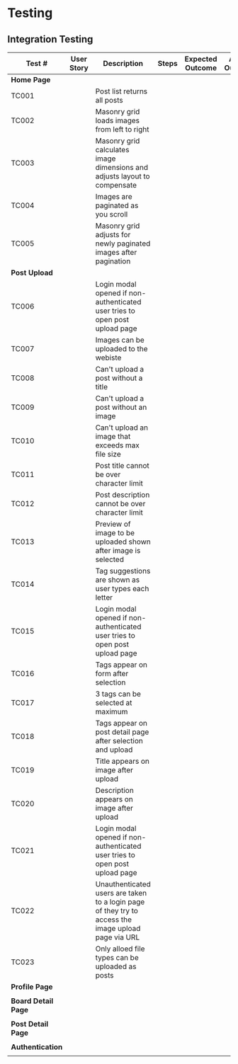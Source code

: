 # **Testing**
## **Integration Testing**

| **Test #** | **User Story** | **Description** | **Steps** | **Expected Outcome** | **Actual Outcome** | **Result** |
|--|--|--|--|--|--|--|
| **Home Page** |  |  |  |  |  |  |
| TC001 |  | Post list returns all posts |  |  |  |  |
| TC002 |  | Masonry grid loads images from left to right |  |  |  |  |
| TC003 |  | Masonry grid calculates image dimensions and adjusts layout to compensate |  |  |  |  |
| TC004 |  | Images are paginated as you scroll |  |  |  |  |
| TC005 |  | Masonry grid adjusts for newly paginated images after pagination |  |  |  |  |
| **Post Upload** |  |  |  |  |  |  |
| TC006 |  | Login modal opened if non-authenticated user tries to open post upload page |  |  |  |  |
| TC007 |  | Images can be uploaded to the webiste |  |  |  |  |
| TC008 |  | Can't upload a post without a title |  |  |  |  |
| TC009 |  | Can't upload a post without an image |  |  |  |  |
| TC010 |  | Can't upload an image that exceeds max file size |  |  |  |  |
| TC011 |  | Post title cannot be over character limit |  |  |  |  |
| TC012 |  | Post description cannot be over character limit |  |  |  |  |
| TC013 |  | Preview of image to be uploaded shown after image is selected |  |  |  |  |
| TC014 |  | Tag suggestions are shown as user types each letter |  |  |  |  |
| TC015 |  | Login modal opened if non-authenticated user tries to open post upload page |  |  |  |  |
| TC016 |  | Tags appear on form after selection |  |  |  |  |
| TC017 |  | 3 tags can be selected at maximum |  |  |  |  |
| TC018 |  | Tags appear on post detail page after selection and upload |  |  |  |  |
| TC019 |  | Title appears on image after upload |  |  |  |  |
| TC020 |  | Description appears on image after upload |  |  |  |  |
| TC021 |  | Login modal opened if non-authenticated user tries to open post upload page |  |  |  |  |
| TC022 |  | Unauthenticated users are taken to a login page of they try to access the image upload page via URL |  |  |  |  |
| TC023 |  | Only alloed file types can be uploaded as posts |  |  |  |  |
| **Profile Page** |  |  |  |  |  |  |
|  |  |  |  |  |  |  |
| **Board Detail Page** |  |  |  |  |  |  |
|  |  |  |  |  |  |  |
| **Post Detail Page** |  |  |  |  |  |  |
|  |  |  |  |  |  |  |
| **Authentication** |  |  |  |  |  |  |
|  |  |  |  |  |  |  |